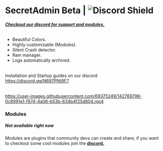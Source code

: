 # SecretAdmin Beta | ![Discord Shield](https://discordapp.com/api/guilds/904845382159327313/widget.png?style=shield)
###### [**Checkout our discord for support and modules.**](https://discord.gg/N697PNt9F7)

- Beautiful Colors.
- Highly customizable (Modules).
- Silent Crash detector.
- Ram manager.
- Logs automatically archived.

######

Installation and Startup guides on our discord https://discord.gg/N697PNt9F7

######

https://user-images.githubusercontent.com/69375249/142769798-0c8991e1-f874-4a06-b53b-634b4f25d804.mp4

### Modules
##### Not available right now

Modules are plugins that community devs can create and share, if you want to checkout some cool modules join the  [**discord.**](https://discord.gg/N697PNt9F7)
